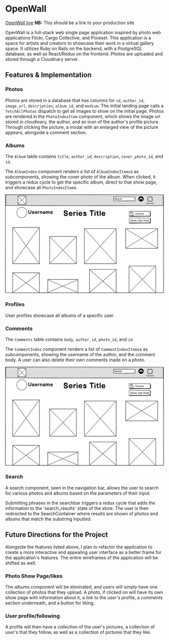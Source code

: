 # OpenWall

[OpenWall live][heroku] **NB:** This should be a link to your production site

[heroku]: http://www.openwall.space

OpenWall is a full-stack web single page application inspired by photo web applications Flickr, Cargo Collective, and Pixieset. This application is a space for artists and creators to showcase their work in a virtual gallery space. It utilizes Ruby on Rails on the backend, with a PostgreSQL database, as well as React/Redux on the frontend. Photos are uploaded and stored through a Cloudinary server.

## Features & Implementation

### Photos

  Photos are stored in a database that has columns for  `id`, `author_id`, `image_url`, `description`, `album_id`, and `medium`. The initial landing page calls a  `fetchAllPhotos` dispatch to get all images to show on the initial page.
  Photos are rendered in the `PhotoIndexItem` component, which shows the image url stored in cloudinary, the author, and an icon of the author's profile picture. Through clicking the picture, a modal with an enlarged view of the picture appears, alongside a comment section.

### Albums

The `Album` table contains `title`, `author_id`, `description`, `cover_photo_id`, and `id`.

The `AlbumIndex` component renders a list of `AlbumIndexItems`s as subcomponents, showing the cover photo of the album. When clicked, it triggers a redux cycle to get the specific album, direct to that show page, and showcase all `PhotoIndexItem`s.

![image of album index](docs/wireframes/07_someone_elses_album.png)
### Profiles

User profiles showcase all albums of a specific user.

### Comments

The `Comments` table contains `body`, `author_id`, `photo_id`, and `id`.

The `CommentIndex` component renders a list of `CommentIndexItems`s as subcomponents, showing the username of the author, and the comment body. A user can also delete their own comments made on a photo.

![image of album index](docs/wireframes/07_someone_elses_album.png)

### Search

A search component, seen in the navigation bar, allows the user to search for various photos and albums based on the parameters of their input.

Submitting phrases in the searchbar triggers a redux cycle that adds the information to the 'search_results' state of the store. The user is then redirected to the SearchContainer where results are shown of photos and albums that match the substring inputted.   

## Future Directions for the Project

Alongside the features listed above, I plan to refactor the application to create a more interactive and appealing user interface as a better frame for the application's features. The entire wireframes of the application will be shifted as well.

### Photo Show Page/likes

The albums component will be eliminated, and users will simply have one collection of photos that they upload. A photo, if clicked on will have its own show page with information about it, a link to the user's profile, a comments section underneath, and a button for liking.

### User profile/following

A profile will then have a collection of the user's pictures, a collection of user's that they follow, as well as a collection of pictures that they like.
